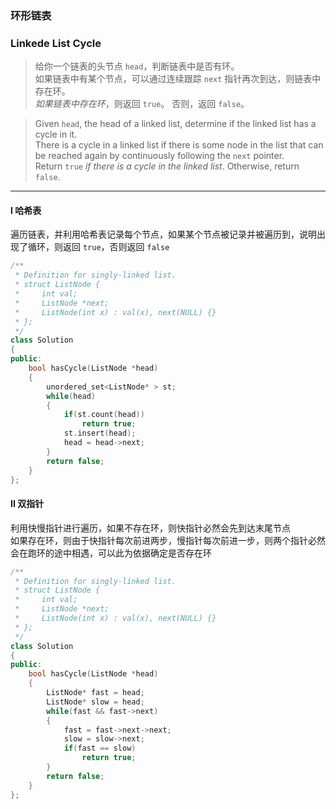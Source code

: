 ### 环形链表
### Linkede List Cycle

> 给你一个链表的头节点 `head`，判断链表中是否有环。  
> 如果链表中有某个节点，可以通过连续跟踪 `next` 指针再次到达，则链表中存在环。  
> *如果链表中存在环*，则返回 `true`。 否则，返回 `false`。  

> Given `head`, the head of a linked list, determine if the linked list has a cycle in it.  
> There is a cycle in a linked list if there is some node in the list that can be reached again by continuously following the `next` pointer.   
> Return `true` *if there is a cycle in the linked list*. Otherwise, return `false`.  

----------

#### I 哈希表

遍历链表，并利用哈希表记录每个节点，如果某个节点被记录并被遍历到，说明出现了循环，则返回 `true`，否则返回 `false`  

```cpp
/**
 * Definition for singly-linked list.
 * struct ListNode {
 *     int val;
 *     ListNode *next;
 *     ListNode(int x) : val(x), next(NULL) {}
 * };
 */
class Solution 
{
public:
    bool hasCycle(ListNode *head) 
    {
        unordered_set<ListNode* > st;
        while(head)
        {
            if(st.count(head))
                return true;
            st.insert(head);
            head = head->next;
        }
        return false;
    }
};
```

#### II 双指针

利用快慢指针进行遍历，如果不存在环，则快指针必然会先到达末尾节点  
如果存在环，则由于快指针每次前进两步，慢指针每次前进一步，则两个指针必然会在跑环的途中相遇，可以此为依据确定是否存在环  

```cpp
/**
 * Definition for singly-linked list.
 * struct ListNode {
 *     int val;
 *     ListNode *next;
 *     ListNode(int x) : val(x), next(NULL) {}
 * };
 */
class Solution 
{
public:
    bool hasCycle(ListNode *head) 
    {
        ListNode* fast = head;
        ListNode* slow = head;
        while(fast && fast->next)
        {
            fast = fast->next->next;
            slow = slow->next;
            if(fast == slow)
                return true;
        }
        return false;
    }
};
```
